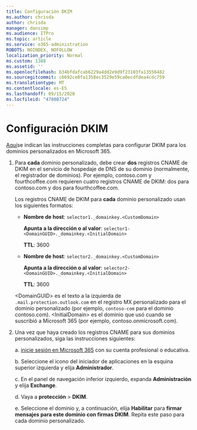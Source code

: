 ```yaml
---
title: Configuración DKIM
ms.author: chrisda
author: chrisda
manager: dansimp
ms.audience: ITPro
ms.topic: article
ms.service: o365-administration
ROBOTS: NOINDEX, NOFOLLOW
localization_priority: Normal
ms.custom: 1388
ms.assetid: ''
ms.openlocfilehash: b34bfdafcab6229a4dd2e9d9f23103fa13556482
ms.sourcegitcommit: c6692ce0fa1358ec3529e59ca0ecdfdea4cdc759
ms.translationtype: MT
ms.contentlocale: es-ES
ms.lasthandoff: 09/15/2020
ms.locfileid: "47808724"
---
```

# <a name="setup-dkim"></a>Configuración DKIM

[Aquí](https://docs.microsoft.com/microsoft-365/security/office-365-security/use-dkim-to-validate-outbound-email#steps-you-need-to-do-to-manually-set-up-dkim)se indican las instrucciones completas para configurar DKIM para los dominios personalizados en Microsoft 365.

1. Para **cada** dominio personalizado, debe crear **dos** registros CNAME de DKIM en el servicio de hospedaje de DNS de su dominio (normalmente, el registrador de dominios). Por ejemplo, contoso.com y fourthcoffee.com requieren cuatro registros CNAME de DKIM: dos para contoso.com y dos para fourthcoffee.com.

   Los registros CNAME de DKIM para **cada** dominio personalizado usan los siguientes formatos:

   - **Nombre de host**: `selector1._domainkey.<CustomDomain>`

     **Apunta a la dirección o al valor**: `selector1-<DomainGUID>._domainkey.<InitialDomain>`

     **TTL**: 3600

   - **Nombre de host**: `selector2._domainkey.<CustomDomain>`

     **Apunta a la dirección o al valor**: `selector2-<DomainGUID>._domainkey.<InitialDomain>`

     **TTL**: 3600

   \<DomainGUID\> es el texto a la izquierda de `.mail.protection.outlook.com` en el registro MX personalizado para el dominio personalizado (por ejemplo, `contoso-com` para el dominio contoso.com). \<InitialDomain\> es el dominio que usó cuando se suscribió a Microsoft 365 (por ejemplo, contoso.onmicrosoft.com).

2. Una vez que haya creado los registros CNAME para sus dominios personalizados, siga las instrucciones siguientes:

   a. [inicie sesión en Microsoft 365](https://support.office.microsoft.com/article/e9eb7d51-5430-4929-91ab-6157c5a050b4) con su cuenta profesional o educativa.

   b. Seleccione el icono del iniciador de aplicaciones en la esquina superior izquierda y elija **Administrador**.

   c. En el panel de navegación inferior izquierdo, expanda **Administración** y elija **Exchange**.

   d. Vaya a **protección**  >  **DKIM**.

   e. Seleccione el dominio y, a continuación, elija **Habilitar** para **firmar mensajes para este dominio con firmas DKIM**. Repita este paso para cada dominio personalizado.

